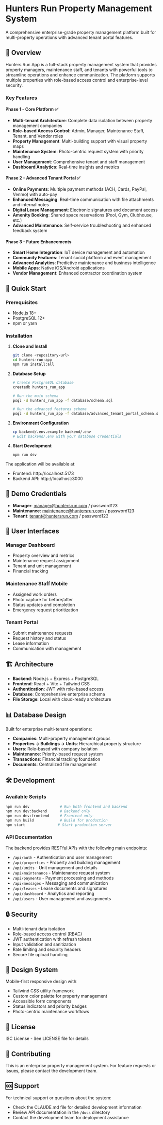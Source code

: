 # Hunters Run Property Management System

A comprehensive enterprise-grade property management platform built for multi-property operations with advanced tenant portal features.

## 🏢 Overview

Hunters Run App is a full-stack property management system that provides property managers, maintenance staff, and tenants with powerful tools to streamline operations and enhance communication. The platform supports multiple properties with role-based access control and enterprise-level security.

### Key Features

#### **Phase 1 - Core Platform ✅**
- **Multi-tenant Architecture**: Complete data isolation between property management companies
- **Role-based Access Control**: Admin, Manager, Maintenance Staff, Tenant, and Vendor roles
- **Property Management**: Multi-building support with visual property maps
- **Maintenance System**: Photo-centric request system with priority handling
- **User Management**: Comprehensive tenant and staff management
- **Dashboard Analytics**: Real-time insights and metrics

#### **Phase 2 - Advanced Tenant Portal ✅**
- **Online Payments**: Multiple payment methods (ACH, Cards, PayPal, Venmo) with auto-pay
- **Enhanced Messaging**: Real-time communication with file attachments and internal notes
- **Digital Lease Management**: Electronic signatures and document access
- **Amenity Booking**: Shared space reservations (Pool, Gym, Clubhouse, etc.)
- **Advanced Maintenance**: Self-service troubleshooting and enhanced feedback system

#### **Phase 3 - Future Enhancements**
- **Smart Home Integration**: IoT device management and automation
- **Community Features**: Tenant social platform and event management
- **Advanced Analytics**: Predictive maintenance and business intelligence
- **Mobile Apps**: Native iOS/Android applications
- **Vendor Management**: Enhanced contractor coordination system

## 🚀 Quick Start

### Prerequisites
- Node.js 18+
- PostgreSQL 12+
- npm or yarn

### Installation

1. **Clone and Install**
   ```bash
   git clone <repository-url>
   cd hunters-run-app
   npm run install:all
   ```

2. **Database Setup**
   ```bash
   # Create PostgreSQL database
   createdb hunters_run_app
   
   # Run the main schema
   psql -d hunters_run_app -f database/schema.sql
   
   # Run the advanced features schema
   psql -d hunters_run_app -f database/advanced_tenant_portal_schema.sql
   ```

3. **Environment Configuration**
   ```bash
   cp backend/.env.example backend/.env
   # Edit backend/.env with your database credentials
   ```

4. **Start Development**
   ```bash
   npm run dev
   ```

The application will be available at:
- Frontend: http://localhost:5173
- Backend API: http://localhost:3000

## 🔑 Demo Credentials

- **Manager**: manager@huntersrun.com / password123
- **Maintenance**: maintenance@huntersrun.com / password123  
- **Tenant**: tenant@huntersrun.com / password123

## 📱 User Interfaces

### Manager Dashboard
- Property overview and metrics
- Maintenance request assignment
- Tenant and unit management
- Financial tracking

### Maintenance Staff Mobile
- Assigned work orders
- Photo capture for before/after
- Status updates and completion
- Emergency request prioritization

### Tenant Portal
- Submit maintenance requests
- Request history and status
- Lease information
- Communication with management

## 🏗️ Architecture

- **Backend**: Node.js + Express + PostgreSQL
- **Frontend**: React + Vite + Tailwind CSS
- **Authentication**: JWT with role-based access
- **Database**: Comprehensive enterprise schema
- **File Storage**: Local with cloud-ready architecture

## 📊 Database Design

Built for enterprise multi-tenant operations:

- **Companies**: Multi-property management groups
- **Properties → Buildings → Units**: Hierarchical property structure
- **Users**: Role-based with company isolation
- **Maintenance**: Priority-based request system
- **Transactions**: Financial tracking foundation
- **Documents**: Centralized file management

## 🛠️ Development

### Available Scripts

```bash
npm run dev              # Run both frontend and backend
npm run dev:backend      # Backend only
npm run dev:frontend     # Frontend only
npm run build            # Build for production
npm start               # Start production server
```

### API Documentation

The backend provides RESTful APIs with the following main endpoints:

- `/api/auth` - Authentication and user management
- `/api/properties` - Property and building management
- `/api/units` - Unit management and details
- `/api/maintenance` - Maintenance request system
- `/api/payments` - Payment processing and methods
- `/api/messages` - Messaging and communication
- `/api/leases` - Lease documents and signatures
- `/api/dashboard` - Analytics and reporting
- `/api/users` - User management and assignments

## 🔒 Security

- Multi-tenant data isolation
- Role-based access control (RBAC)
- JWT authentication with refresh tokens
- Input validation and sanitization
- Rate limiting and security headers
- Secure file upload handling

## 🎨 Design System

Mobile-first responsive design with:
- Tailwind CSS utility framework
- Custom color palette for property management
- Accessible form components
- Status indicators and priority badges
- Photo-centric maintenance workflows

## 📝 License

ISC License - See LICENSE file for details

## 🤝 Contributing

This is an enterprise property management system. For feature requests or issues, please contact the development team.

## 🆘 Support

For technical support or questions about the system:
- Check the CLAUDE.md file for detailed development information
- Review API documentation in the `/docs` directory
- Contact the development team for deployment assistance